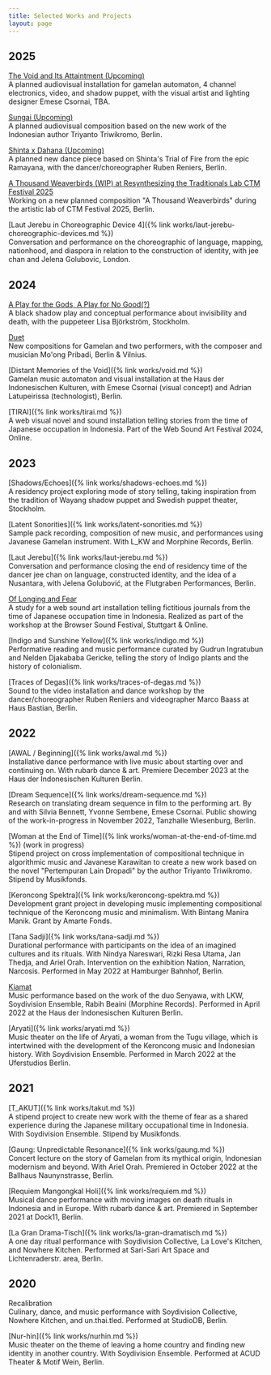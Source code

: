 ```yaml
---
title: Selected Works and Projects
layout: page
---
```


## 2025

[The Void and Its Attaintment (Upcoming)]()<br>
A planned audiovisual installation for gamelan automaton, 4 channel
electronics, video, and shadow puppet, with the visual artist and lighting
designer Emese Csornai, TBA.

[Sungai (Upcoming)]()<br>
A planned audiovisual composition based on the new work of the Indonesian author
Triyanto Triwikromo, Berlin.

[Shinta x Dahana (Upcoming)]()<br>
A planned new dance piece based on Shinta's Trial of Fire from the epic
Ramayana, with the dancer/choreographer Ruben Reniers, Berlin.

[A Thousand Weaverbirds (WIP) at Resynthesizing the Traditionals Lab CTM Festival 2025]()<br>
Working on a new planned composition "A Thousand Weaverbirds" during the artistic lab of CTM Festival 2025, Berlin.

[Laut Jerebu in Choreographic Device 4]({% link works/laut-jerebu-choreographic-devices.md %})<br>
Conversation and performance on the choreographic of language, mapping,
nationhood, and diaspora in relation to the construction of identity, with jee
chan and Jelena Golubovic, London.


## 2024

[A Play for the Gods, A Play for No Good(?)]()<br>
A black shadow play and conceptual performance about invisibility and death, with the puppeteer Lisa Björkström, Stockholm.

[Duet]()<br>
New compositions for Gamelan and two performers, with the composer and musician Mo'ong Pribadi, Berlin & Vilnius.

[Distant Memories of the Void]({% link works/void.md %})<br>
Gamelan music automaton and visual installation at the Haus der Indonesischen Kulturen, with Emese Csornai (visual concept) and Adrian Latupeirissa (technologist), Berlin.

[TIRAI]({% link works/tirai.md %})<br>
A web visual novel and sound installation telling stories from the time of Japanese occupation in Indonesia. Part of the Web Sound Art Festival 2024, Online.

## 2023

[Shadows/Echoes]({% link works/shadows-echoes.md %})<br>
A residency project exploring mode of story telling, taking inspiration from the tradition of Wayang shadow puppet and Swedish puppet theater, Stockholm. 

[Latent Sonorities]({% link works/latent-sonorities.md %})<br>
Sample pack recording, composition of new music, and performances using
Javanese Gamelan instrument.
With L_KW and Morphine Records, Berlin.

[Laut Jerebu]({% link works/laut-jerebu.md %})<br>
Conversation and performance closing the end of residency time of the dancer jee chan on language, constructed identity, and the idea of a Nusantara, with Jelena Golubović, at the Flutgraben Performances, Berlin.

[Of Longing and Fear]()<br>
A study for a web sound art installation telling fictitious journals from the time of Japanese occupation time in Indonesia. Realized as part of the workshop at the Browser Sound Festival, Stuttgart & Online.

[Indigo and Sunshine Yellow]({% link works/indigo.md %})<br>
Performative reading and music performance curated by Gudrun Ingratubun and Nelden Djakababa Gericke, telling the story of Indigo plants and the history of colonialism.

[Traces of Degas]({% link works/traces-of-degas.md %})<br>
Sound to the video installation and dance workshop by the dancer/choreographer Ruben Reniers and videographer Marco Baass at Haus Bastian, Berlin.

## 2022

[AWAL / Beginning]({% link works/awal.md %})<br>
Installative dance performance with live music about starting over and continuing on.
With rubarb dance & art.
Premiere December 2023 at the Haus der Indonesischen Kulturen Berlin.

[Dream Sequence]({% link works/dream-sequence.md %})<br>
Research on translating dream sequence in film to the performing art.
By and with Silvia Bennett, Yvonne Sembene, Emese Csornai.
Public showing of the work-in-progress in November 2022, Tanzhalle Wiesenburg, Berlin.

[Woman at the End of Time]({% link works/woman-at-the-end-of-time.md %}) (work in progress)<br>
Stipend project on cross implementation of compositional technique in algorithmic music and Javanese Karawitan to create a new work based on the novel "Pertempuran Lain Dropadi" by the author Triyanto Triwikromo.
Stipend by Musikfonds.

[Keroncong Spektra]({% link works/keroncong-spektra.md %})<br>
Development grant project in developing music implementing compositional technique of the Keroncong music and minimalism.
With Bintang Manira Manik. Grant by Amarte Fonds.

[Tana Sadji]({% link works/tana-sadji.md %})<br>
Durational performance with participants on the idea of an imagined cultures and its rituals.
With Nindya Nareswari, Rizki Resa Utama, Jan Thedja, and Ariel Orah.
Intervention on the exhibition Nation, Narration, Narcosis. Performed in May 2022 at Hamburger Bahnhof, Berlin.

[Kiamat]()<br>
Music performance based on the work of the duo Senyawa, with LKW, Soydivision Ensemble, Rabih Beaini (Morphine Records).
Performed in April 2022 at the Haus der Indonesischen Kulturen Berlin.

[Aryati]({% link works/aryati.md %})<br>
Music theater on the life of Aryati, a woman from the Tugu village, which is intertwined with the development of the Keroncong music and Indonesian history.
With Soydivision Ensemble.
Performed in March 2022 at the Uferstudios Berlin.

## 2021

[T_AKUT]({% link works/takut.md %})<br>
A stipend project to create new work with the theme of fear as a shared experience during the Japanese military occupational time in Indonesia.
With Soydivision Ensemble.
Stipend by Musikfonds.

[Gaung: Unpredictable Resonance]({% link works/gaung.md %})<br>
Concert lecture on the story of Gamelan from its mythical origin, Indonesian modernism and beyond.
With Ariel Orah.
Premiered in October 2022 at the Ballhaus Naunynstrasse, Berlin.

[Requiem Mangongkal Holi]({% link works/requiem.md %})<br>
Musical dance performance with moving images on death rituals in Indonesia and in Europe.
With rubarb dance & art.
Premiered in September 2021 at Dock11, Berlin.

[La Gran Drama-Tisch]({% link works/la-gran-dramatisch.md %})<br>
A one day ritual performance with Soydivision Collective, La Love's Kitchen, and Nowhere Kitchen.
Performed at Sari-Sari Art Space and Lichtenraderstr. area, Berlin.

## 2020

Recalibration<br>
Culinary, dance, and music performance with Soydivision Collective, Nowhere Kitchen, and un.thai.tled.
Performed at StudioDB, Berlin.

[Nur-hin]({% link works/nurhin.md %})<br>
Music theater on the theme of leaving a home country and finding new identity in another country.
With Soydivision Ensemble.
Performed at ACUD Theater & Motif Wein, Berlin.

